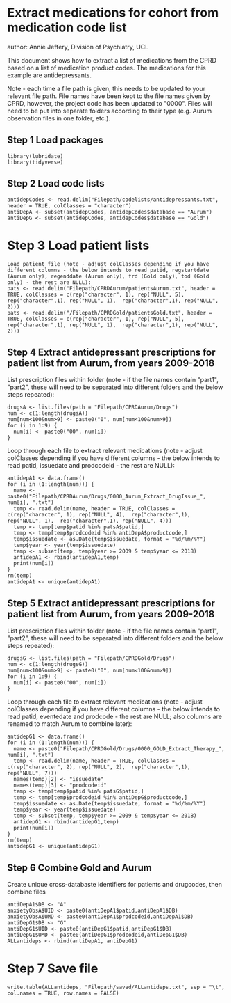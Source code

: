# Extract medications for cohort from medication code list
author: Annie Jeffery, Division of Psychiatry, UCL

This document shows how to extract a list of medications from the CPRD based on a list of medication product codes. The medications for this example are antidepressants.

Note - each time a file path is given, this needs to be updated to your relevant file path. File names have been kept to the file names given by CPRD, however, the project code has been updated to "0000". Files will need to be put into separate folders according to their type (e.g. Aurum observation files in one folder, etc.).

## Step 1 Load packages
```{r}
library(lubridate)
library(tidyverse)
```

## Step 2 Load code lists
```{r}
antidepCodes <- read.delim("Filepath/codelists/antidepressants.txt", header = TRUE, colClasses = "character")
antiDepA <- subset(antidepCodes, antidepCodes$database == "Aurum")
antiDepG <- subset(antidepCodes, antidepCodes$database == "Gold")
```

# Step 3 Load patient lists
```{r}
Load patient file (note - adjust colClasses depending if you have different columns - the below intends to read patid, regstartdate (Aurum only), regenddate (Aurum only), frd (Gold only), tod (Gold only) - the rest are NULL):
pats <- read.delim("Filepath/CPRDAurum/patientsAurum.txt", header = TRUE, colClasses = c(rep("character", 1), rep("NULL", 5),  rep("character",1), rep("NULL", 1),  rep("character",1), rep("NULL", 2)))
pats <- read.delim("/Filepath/CPRDGold/patientsGold.txt", header = TRUE, colClasses = c(rep("character", 1), rep("NULL", 5),  rep("character",1), rep("NULL", 1),  rep("character",1), rep("NULL", 2)))
```

## Step 4 Extract antidepressant prescriptions for patient list from Aurum, from years 2009-2018
List prescription files within folder (note - if the file names contain "part1", "part2", these will need to be separated into different folders and the below steps repeated):
```{r}
drugsA <- list.files(path = "Filepath/CPRDAurum/Drugs")
num <- c(1:length(drugsA))
num[num<100&num>9] <- paste0("0", num[num<100&num>9])
for (i in 1:9) {
  num[i] <- paste0("00", num[i])
}
```

Loop through each file to extract relevant medications (note - adjust colClasses depending if you have different columns - the below intends to read patid, issuedate and prodcodeid - the rest are NULL):
```{r}
antidepA1 <- data.frame()
for (i in (1:length(num))) {
  name <- paste0("Filepath/CPRDAurum/Drugs/0000_Aurum_Extract_DrugIssue_", num[i], ".txt")
  temp <- read.delim(name, header = TRUE, colClasses = c(rep("character", 1), rep("NULL", 4),  rep("character",1), rep("NULL", 1),  rep("character",1), rep("NULL", 4)))
  temp <- temp[temp$patid %in% patsA$patid,]
  temp <- temp[temp$prodcodeid %in% antiDepA$productcode,]
  temp$issuedate <- as.Date(temp$issuedate, format = "%d/%m/%Y")
  temp$year <- year(temp$issuedate)
  temp <- subset(temp, temp$year >= 2009 & temp$year <= 2018)
  antidepA1 <- rbind(antidepA1,temp)
  print(num[i])
}
rm(temp)
antidepA1 <- unique(antidepA1)
```


## Step 5 Extract antidepressant prescriptions for patient list from Aurum, from years 2009-2018
List prescription files within folder (note - if the file names contain "part1", "part2", these will need to be separated into different folders and the below steps repeated):
```{r}
drugsG <- list.files(path = "Filepath/CPRDGold/Drugs")
num <- c(1:length(drugsG))
num[num<100&num>9] <- paste0("0", num[num<100&num>9])
for (i in 1:9) {
  num[i] <- paste0("00", num[i])
}
```

Loop through each file to extract relevant medications (note - adjust colClasses depending if you have different columns - the below intends to read patid, eventedate and prodcode - the rest are NULL; also columns are renamed to match Aurum to combine later):
```{r}
antidepG1 <- data.frame()
for (i in (1:length(num))) {
  name <- paste0("Filepath/CPRDGold/Drugs/0000_GOLD_Extract_Therapy_", num[i], ".txt")
  temp <- read.delim(name, header = TRUE, colClasses = c(rep("character", 2), rep("NULL", 2),  rep("character",1), rep("NULL", 7)))
  names(temp)[2] <- "issuedate"
  names(temp)[3] <- "prodcodeid"
  temp <- temp[temp$patid %in% patsG$patid,]
  temp <- temp[temp$prodcodeid %in% antiDepG$productcode,]
  temp$issuedate <- as.Date(temp$issuedate, format = "%d/%m/%Y")
  temp$year <- year(temp$issuedate)
  temp <- subset(temp, temp$year >= 2009 & temp$year <= 2018)
  antidepG1 <- rbind(antidepG1,temp)
  print(num[i])
}
rm(temp)
antidepG1 <- unique(antidepG1)
```

## Step 6 Combine Gold and Aurum
Create unique cross-databaste identifiers for patients and drugcodes, then combine files
```{r}
antiDepA1$DB <- "A"
anxietyObsA$UID <- paste0(antiDepA1$patid,antiDepA1$DB)
anxietyObsA$UMD <- paste0(antiDepA1$prodcodeid,antiDepA1$DB)
antiDepG1$DB <- "G"
antiDepG1$UID <- paste0(antiDepG1$patid,antiDepG1$DB)
antiDepG1$UMD <- paste0(antiDepG1$prodcodeid,antiDepG1$DB)
ALLantideps <- rbind(antiDepA1, antiDepG1)
```

# Step 7 Save file
```{r}
write.table(ALLantideps, "Filepath/saved/ALLantideps.txt", sep = "\t", col.names = TRUE, row.names = FALSE)
```
